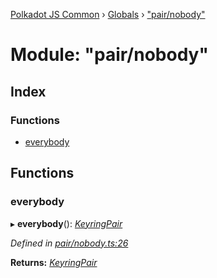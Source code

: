 [Polkadot JS Common](../README.md) › [Globals](../globals.md) › ["pair/nobody"](_pair_nobody_.md)

# Module: "pair/nobody"

## Index

### Functions

* [everybody](_pair_nobody_.md#everybody)

## Functions

###  everybody

▸ **everybody**(): *[KeyringPair](../interfaces/_types_.keyringpair.md)*

*Defined in [pair/nobody.ts:26](https://github.com/polkadot-js/common/blob/c98e9947/packages/keyring/src/pair/nobody.ts#L26)*

**Returns:** *[KeyringPair](../interfaces/_types_.keyringpair.md)*

